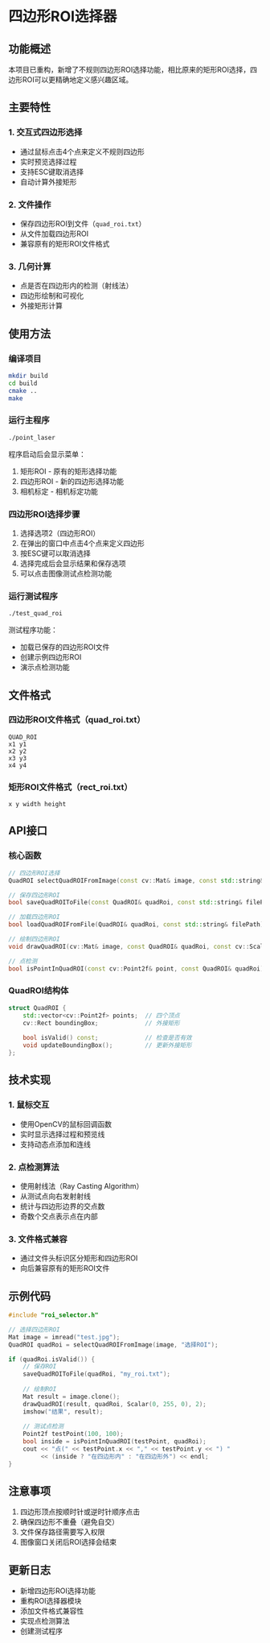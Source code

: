 # 四边形ROI选择器

## 功能概述

本项目已重构，新增了不规则四边形ROI选择功能，相比原来的矩形ROI选择，四边形ROI可以更精确地定义感兴趣区域。

## 主要特性

### 1. 交互式四边形选择
- 通过鼠标点击4个点来定义不规则四边形
- 实时预览选择过程
- 支持ESC键取消选择
- 自动计算外接矩形

### 2. 文件操作
- 保存四边形ROI到文件（`quad_roi.txt`）
- 从文件加载四边形ROI
- 兼容原有的矩形ROI文件格式

### 3. 几何计算
- 点是否在四边形内的检测（射线法）
- 四边形绘制和可视化
- 外接矩形计算

## 使用方法

### 编译项目
```bash
mkdir build
cd build
cmake ..
make
```

### 运行主程序
```bash
./point_laser
```

程序启动后会显示菜单：
1. 矩形ROI - 原有的矩形选择功能
2. 四边形ROI - 新的四边形选择功能
3. 相机标定 - 相机标定功能

### 四边形ROI选择步骤
1. 选择选项2（四边形ROI）
2. 在弹出的窗口中点击4个点来定义四边形
3. 按ESC键可以取消选择
4. 选择完成后会显示结果和保存选项
5. 可以点击图像测试点检测功能

### 运行测试程序
```bash
./test_quad_roi
```

测试程序功能：
- 加载已保存的四边形ROI文件
- 创建示例四边形ROI
- 演示点检测功能

## 文件格式

### 四边形ROI文件格式（quad_roi.txt）
```
QUAD_ROI
x1 y1
x2 y2
x3 y3
x4 y4
```

### 矩形ROI文件格式（rect_roi.txt）
```
x y width height
```

## API接口

### 核心函数

```cpp
// 四边形ROI选择
QuadROI selectQuadROIFromImage(const cv::Mat& image, const std::string& windowName = "选择四边形ROI");

// 保存四边形ROI
bool saveQuadROIToFile(const QuadROI& quadRoi, const std::string& filePath);

// 加载四边形ROI
bool loadQuadROIFromFile(QuadROI& quadRoi, const std::string& filePath);

// 绘制四边形ROI
void drawQuadROI(cv::Mat& image, const QuadROI& quadRoi, const cv::Scalar& color = cv::Scalar(0, 255, 0), int thickness = 2);

// 点检测
bool isPointInQuadROI(const cv::Point2f& point, const QuadROI& quadRoi);
```

### QuadROI结构体

```cpp
struct QuadROI {
    std::vector<cv::Point2f> points;  // 四个顶点
    cv::Rect boundingBox;             // 外接矩形
    
    bool isValid() const;             // 检查是否有效
    void updateBoundingBox();         // 更新外接矩形
};
```

## 技术实现

### 1. 鼠标交互
- 使用OpenCV的鼠标回调函数
- 实时显示选择过程和预览线
- 支持动态点添加和连线

### 2. 点检测算法
- 使用射线法（Ray Casting Algorithm）
- 从测试点向右发射射线
- 统计与四边形边界的交点数
- 奇数个交点表示点在内部

### 3. 文件格式兼容
- 通过文件头标识区分矩形和四边形ROI
- 向后兼容原有的矩形ROI文件

## 示例代码

```cpp
#include "roi_selector.h"

// 选择四边形ROI
Mat image = imread("test.jpg");
QuadROI quadRoi = selectQuadROIFromImage(image, "选择ROI");

if (quadRoi.isValid()) {
    // 保存ROI
    saveQuadROIToFile(quadRoi, "my_roi.txt");
    
    // 绘制ROI
    Mat result = image.clone();
    drawQuadROI(result, quadRoi, Scalar(0, 255, 0), 2);
    imshow("结果", result);
    
    // 测试点检测
    Point2f testPoint(100, 100);
    bool inside = isPointInQuadROI(testPoint, quadRoi);
    cout << "点(" << testPoint.x << "," << testPoint.y << ") " 
         << (inside ? "在四边形内" : "在四边形外") << endl;
}
```

## 注意事项

1. 四边形顶点按顺时针或逆时针顺序点击
2. 确保四边形不重叠（避免自交）
3. 文件保存路径需要写入权限
4. 图像窗口关闭后ROI选择会结束

## 更新日志

- 新增四边形ROI选择功能
- 重构ROI选择器模块
- 添加文件格式兼容性
- 实现点检测算法
- 创建测试程序 